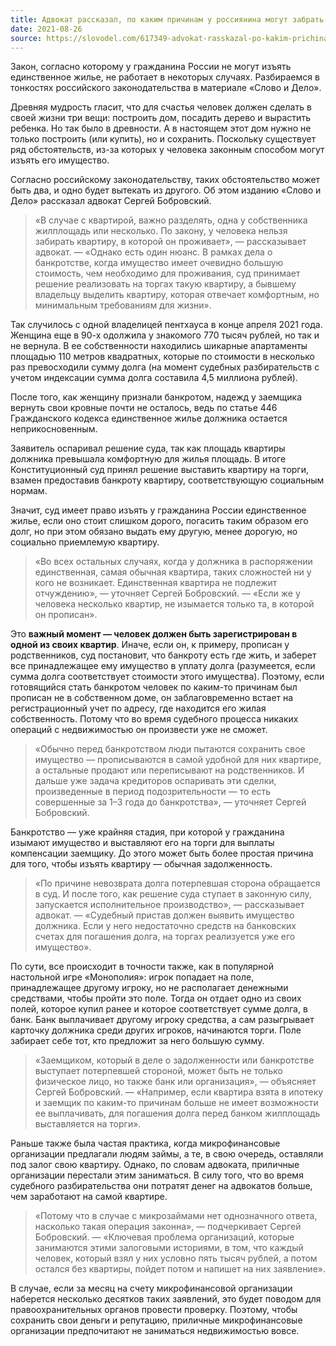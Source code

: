 ```yaml
---
title: Адвокат рассказал, по каким причинам у россиянина могут забрать квартиру
date: 2021-08-26
source: https://slovodel.com/617349-advokat-rasskazal-po-kakim-prichinam-u-rossiyanina-mogut-zabrat-kvartiru
---
```


Закон, согласно которому у гражданина России не могут изъять единственное жилье, не работает в некоторых случаях. Разбираемся в тонкостях российского законодательства в материале «Слово и Дело».


Древняя мудрость гласит, что для счастья человек должен сделать в своей жизни три вещи: построить дом, посадить дерево и вырастить ребенка. Но так было в древности. А в настоящем этот дом нужно не только построить (или купить), но и сохранить. Поскольку существует ряд обстоятельств, из-за которых у человека законным способом могут изъять его имущество.

Согласно российскому законодательству, таких обстоятельство может быть два, и одно будет вытекать из другого. Об этом изданию «Слово и Дело» рассказал адвокат Сергей Бобровский.

> «В случае с квартирой, важно разделять, одна у собственника жилплощадь или несколько. По закону, у человека нельзя забирать квартиру, в которой он проживает», — рассказывает адвокат. — «Однако есть один нюанс. В рамках дела о банкротстве, когда имущество имеет очевидно большую стоимость, чем необходимо для проживания, суд принимает решение реализовать на торгах такую квартиру, а бывшему владельцу выделить квартиру, которая отвечает комфортным, но минимальным требованиям для жизни».

Так случилось с одной владелицей пентхауса в конце апреля 2021 года. Женщина еще в 90-х одолжила у знакомого 770 тысяч рублей, но так и не вернула. В ее собственности находились шикарные апартаменты площадью 110 метров квадратных, которые по стоимости в несколько раз превосходили сумму долга (на момент судебных разбирательств с учетом индексации сумма долга составила 4,5 миллиона рублей).

После того, как женщину признали банкротом, надежд у заемщика вернуть свои кровные почти не осталось, ведь по статье 446 Гражданского кодекса единственное жилье должника остается неприкосновенным.

Заявитель оспаривал решение суда, так как площадь квартиры должника превышала комфортную для жилья площадь. В итоге Конституционный суд принял решение выставить квартиру на торги, взамен предоставив банкроту квартиру, соответствующую социальным нормам.

Значит, суд имеет право изъять у гражданина России единственное жилье, если оно стоит слишком дорого, погасить таким образом его долг, но при этом обязано выдать ему другую, менее дорогую, но социально приемлемую квартиру.

> «Во всех остальных случаях, когда у должника в распоряжении единственная, самая обычная квартира, таких сложностей ни у кого не возникает. Единственная квартира не подлежит отчуждению», — уточняет Сергей Бобровский. — «Если же у человека несколько квартир, не изымается только та, в которой он прописан».

Это **важный момент — человек должен быть зарегистрирован в одной из своих квартир**. Иначе, если он, к примеру, прописан у родственников, суд постановит, что банкроту есть где жить, и заберет все принадлежащее ему имущество в уплату долга (разумеется, если сумма долга соответствует стоимости этого имущества). Поэтому, если готовящийся стать банкротом человек по каким-то причинам был прописан не в собственном доме, он заблаговременно встает на регистрационный учет по адресу, где находится его жилая собственность. Потому что во время судебного процесса никаких операций с недвижимостью он произвести уже не сможет.

> «Обычно перед банкротством люди пытаются сохранить свое имущество — прописываются в самой удобной для них квартире, а остальные продают или переписывают на родственников. И дальше уже задача кредиторов оспаривать эти сделки, произведенные в период подозрительности — то есть совершенные за 1–3 года до банкротства», — уточняет Сергей Бобровский.

Банкротство — уже крайняя стадия, при которой у гражданина изымают имущество и выставляют его на торги для выплаты компенсации заемщику. До этого может быть более простая причина для того, чтобы изъять квартиру — обычная задолженность.

> «По причине невозврата долга потерпевшая сторона обращается в суд. И после того, как решение суда ступает в законную силу, запускается исполнительное производство», — рассказывает адвокат. — «Судебный пристав должен выявить имущество должника. Если у него недостаточно средств на банковских счетах для погашения долга, на торгах реализуется уже его имущество».

По сути, все происходит в точности также, как в популярной настольной игре «Монополия»: игрок попадает на поле, принадлежащее другому игроку, но не располагает денежными средствами, чтобы пройти это поле. Тогда он отдает одно из своих полей, которое купил ранее и которое соответствует сумме долга, в банк. Банк выплачивает другому игроку средства, а сам разыгрывает карточку должника среди других игроков, начинаются торги. Поле забирает себе тот, кто предложит за него большую сумму.

> «Заемщиком, который в деле о задолженности или банкротстве выступает потерпевшей стороной, может быть не только физическое лицо, но также банк или организация», — объясняет Сергей Бобровский. — «Например, если квартира взята в ипотеку и заемщик по каким-то причинам больше не имеет возможности ее выплачивать, для погашения долга перед банком жилплощадь выставляется на торги».

Раньше также была частая практика, когда микрофинансовые организации предлагали людям займы, а те, в свою очередь, оставляли под залог свою квартиру. Однако, по словам адвоката, приличные организации перестали этим заниматься. В силу того, что во время судебного разбирательства они потратят денег на адвокатов больше, чем заработают на самой квартире.

> «Потому что в случае с микрозаймами нет однозначного ответа, насколько такая операция законна», — подчеркивает Сергей Бобровский. — «Ключевая проблема организаций, которые занимаются этими залоговыми историями, в том, что каждый человек, который взял у них условно пять тысяч рублей, а потом остался без квартиры, пойдет потом и напишет на них заявление».

В случае, если за месяц на счету микрофинансовой организации наберется несколько десятков таких заявлений, это будет поводом для правоохранительных органов провести проверку. Поэтому, чтобы сохранить свои деньги и репутацию, приличные микрофинансовые организации предпочитают не заниматься недвижимостью вовсе.
